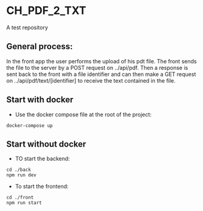 # CH_PDF_2_TXT
A test repository

## General process: 
In the front app the user performs the upload of his pdt file.
The front sends the file to the server by a POST request on ../api/pdf.
Then a response is sent back to the front with a file identifier
and can then make a GET request on ../api/pdf/text/[identifier] to receive the text contained in the file.

## Start with docker
 - Use the docker compose file at the root of the project:
```
docker-compose up
```

## Start without docker
 - TO start the backend:
```
cd ./back
npm run dev
```
 - To start the frontend:
 ```
 cd ./front
 npm run start
 ```
